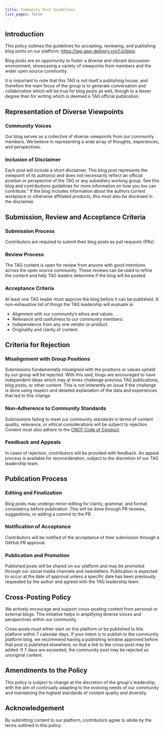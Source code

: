 ```yaml
---
title: Community Post Guidelines
list_pages: false
---
```


## Introduction

This policy outlines the guidelines for accepting, reviewing, and publishing blog posts on our platform: https://tag-app-delivery.cncf.io/blog.

Blog posts are an opportunity to foster a diverse and vibrant discussion environment, showcasing a variety of viewpoints from members and the wider open source community.

It is important to note that this TAG is not itself a publishing house, and therefore the main focus of the group is to generate conversation and collaboration which will be true for blog posts as well, though to a lesser degree than for writing which is deemed a TAG official publication.

## Representation of Diverse Viewpoints

### Community Voices
Our blog serves as a collective of diverse viewpoints from our community members. We believe in representing a wide array of thoughts, experiences, and perspectives.

### Inclusion of Disclaimer
Each post will include a short disclaimer, This blog post represents the viewpoint of its author(s) and does not necessarily reflect an official position or perspective of the TAG or any subsidiary working group. See this blog and contributions guidelines for more information on how you too can contribute." If the blog includes information about the authors current workplace or otherwise affiliated products, this must also be disclosed in the disclaimer.

## Submission, Review and Acceptance Criteria

### Submission Process
Contributors are required to submit their blog posts as pull requests (PRs).

### Review Process
The TAG content is open for review from anyone with good intentions across the open source community. These reviews can be used to refine the content and help TAG leaders determine if the blog will be posted.

### Acceptance Criteria
At least one TAG leader must approve the blog before it can be published. A non-exhaustive list of things the TAG leadership will evaluate is:
* Alignment with our community’s ethos and values.
* Relevance and usefulness to our community members.
* Independence from any one vendor or product.
* Originality and clarity of content.

## Criteria for Rejection

### Misalignment with Group Positions
Submissions fundamentally misaligned with the positions or values upheld by our group will be rejected. With this said, blogs are encouraged to have independent ideas which may at times challenge previous TAG publications, blog posts, or other content. This is not inherently an issue if the challenge is done using respect and detailed explanation of the data and experiences that led to this change.

### Non-Adherence to Community Standards
Submissions failing to meet our community standards in terms of content quality, relevance, or ethical considerations will be subject to rejection. Content must also adhere to the [CNCF Code of Conduct](https://github.com/cncf/foundation/blob/main/code-of-conduct.md).

### Feedback and Appeals
In cases of rejection, contributors will be provided with feedback. An appeal process is available for reconsideration, subject to the discretion of our TAG leadership team.

## Publication Process

### Editing and Finalization
Blog posts may undergo minor editing for clarity, grammar, and format consistency before publication. This will be done through PR reviews, suggestions, or adding a commit to the PR.

### Notification of Acceptance
Contributors will be notified of the acceptance of their submission through a GitHub PR approval.

### Publication and Promotion
Published posts will be shared on our platform and may be promoted through our social media channels and newsletters. Publication is expected to occur at the date of approval unless a specific date has been previously requested by the author and agreed with the TAG leadership team.

## Cross-Posting Policy

We actively encourage and support cross-posting content from personal or external blogs. This initiative helps in amplifying diverse voices and perspectives within our community.

Cross-posts must either start on this platform or be published to this platform within 7 calendar days. If your intent is to publish to the community platform blog, we recommend having a publishing window approved before that post is published elsewhere, so that a link to the cross-post may be added. If 7 days are exceeded, the community post may be rejected as unoriginal content.

## Amendments to the Policy

This policy is subject to change at the discretion of the group's leadership, with the aim of continually adapting to the evolving needs of our community and maintaining the highest standards of content quality and diversity.

## Acknowledgement

By submitting content to our platform, contributors agree to abide by the terms outlined in this policy.

